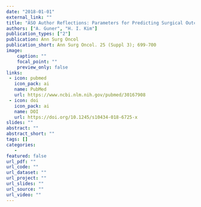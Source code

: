 ```yaml
---
date: "2018-01-01"
external_link: ""
title: "ASO Author Reflections: Parameters for Predicting Surgical Outcomes for Gastric Cancer Patients: Simple Is Better Than Complex"
authors: ["A. Guner", "H. I. Kim"]
publication_types: ["2"]
publication: Ann Surg Oncol
publication_short: Ann Surg Oncol. 25 (Suppl 3); 699-700
image:
    caption: ""
    focal_point: ""
    preview_only: false
links:
 - icon: pubmed
   icon_pack: ai
   name: PubMed
   url: https://www.ncbi.nlm.nih.gov/pubmed/30167908
 - icon: doi
   icon_pack: ai
   name: DOI
   url: https://doi.org/10.1245/s10434-018-6725-x
slides: ""
abstract: ""
abstract_short: ""
tags: []
categories: 
   - 
featured: false
url_pdf: ""
url_code: ""
url_dataset: ""
url_project: ""
url_slides: ""
url_source: ""
url_video: ""
---
```

